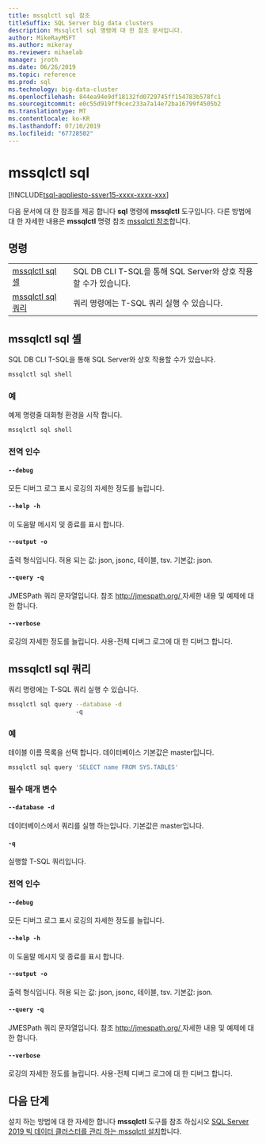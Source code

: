 ```yaml
---
title: mssqlctl sql 참조
titleSuffix: SQL Server big data clusters
description: Mssqlctl sql 명령에 대 한 참조 문서입니다.
author: MikeRayMSFT
ms.author: mikeray
ms.reviewer: mihaelab
manager: jroth
ms.date: 06/26/2019
ms.topic: reference
ms.prod: sql
ms.technology: big-data-cluster
ms.openlocfilehash: 844ea94e9df18132fd0729745ff154783b578fc1
ms.sourcegitcommit: e0c55d919ff9cec233a7a14e72ba16799f4505b2
ms.translationtype: MT
ms.contentlocale: ko-KR
ms.lasthandoff: 07/10/2019
ms.locfileid: "67728502"
---
```

# <a name="mssqlctl-sql"></a>mssqlctl sql

[!INCLUDE[tsql-appliesto-ssver15-xxxx-xxxx-xxx](../includes/tsql-appliesto-ssver15-xxxx-xxxx-xxx.md)]

다음 문서에 대 한 참조를 제공 합니다 **sql** 명령에 **mssqlctl** 도구입니다. 다른 방법에 대 한 자세한 내용은 **mssqlctl** 명령 참조 [mssqlctl 참조](reference-mssqlctl.md)합니다.

## <a name="commands"></a>명령
|     |     |
| --- | --- |
[mssqlctl sql 셸](#mssqlctl-sql-shell) | SQL DB CLI T-SQL을 통해 SQL Server와 상호 작용할 수가 있습니다.
[mssqlctl sql 쿼리](#mssqlctl-sql-query) | 쿼리 명령에는 T-SQL 쿼리 실행 수 있습니다.
## <a name="mssqlctl-sql-shell"></a>mssqlctl sql 셸
SQL DB CLI T-SQL을 통해 SQL Server와 상호 작용할 수가 있습니다.
```bash
mssqlctl sql shell 
```
### <a name="examples"></a>예
예제 명령줄 대화형 환경을 시작 합니다.
```bash
mssqlctl sql shell
```
### <a name="global-arguments"></a>전역 인수
#### `--debug`
모든 디버그 로그 표시 로깅의 자세한 정도를 늘립니다.
#### `--help -h`
이 도움말 메시지 및 종료를 표시 합니다.
#### `--output -o`
출력 형식입니다.  허용 되는 값: json, jsonc, 테이블, tsv.  기본값: json.
#### `--query -q`
JMESPath 쿼리 문자열입니다. 참조 [ http://jmespath.org/ ](http://jmespath.org/]) 자세한 내용 및 예제에 대 한 합니다.
#### `--verbose`
로깅의 자세한 정도를 늘립니다. 사용-전체 디버그 로그에 대 한 디버그 합니다.
## <a name="mssqlctl-sql-query"></a>mssqlctl sql 쿼리
쿼리 명령에는 T-SQL 쿼리 실행 수 있습니다.
```bash
mssqlctl sql query --database -d 
                   -q
```
### <a name="examples"></a>예
테이블 이름 목록을 선택 합니다.  데이터베이스 기본값은 master입니다.
```bash
mssqlctl sql query 'SELECT name FROM SYS.TABLES'
```
### <a name="required-parameters"></a>필수 매개 변수
#### `--database -d`
데이터베이스에서 쿼리를 실행 하는입니다.  기본값은 master입니다.
#### `-q`
실행할 T-SQL 쿼리입니다.
### <a name="global-arguments"></a>전역 인수
#### `--debug`
모든 디버그 로그 표시 로깅의 자세한 정도를 늘립니다.
#### `--help -h`
이 도움말 메시지 및 종료를 표시 합니다.
#### `--output -o`
출력 형식입니다.  허용 되는 값: json, jsonc, 테이블, tsv.  기본값: json.
#### `--query -q`
JMESPath 쿼리 문자열입니다. 참조 [ http://jmespath.org/ ](http://jmespath.org/]) 자세한 내용 및 예제에 대 한 합니다.
#### `--verbose`
로깅의 자세한 정도를 늘립니다. 사용-전체 디버그 로그에 대 한 디버그 합니다.

## <a name="next-steps"></a>다음 단계

설치 하는 방법에 대 한 자세한 합니다 **mssqlctl** 도구를 참조 하십시오 [SQL Server 2019 빅 데이터 클러스터를 관리 하는 mssqlctl 설치](deploy-install-mssqlctl.md)합니다.